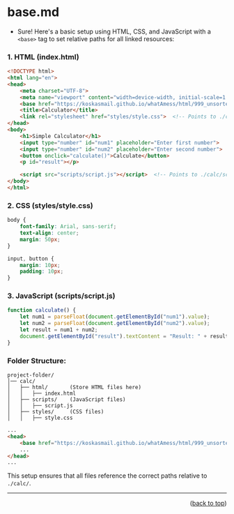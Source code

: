 <a name="topage"></a>

# base.md


* Sure! Here's a basic setup using HTML, CSS, and JavaScript with a `<base>` tag to set relative paths for all linked resources:

### 1. **HTML (index.html)**
```html
<!DOCTYPE html>
<html lang="en">
<head>
    <meta charset="UTF-8">
    <meta name="viewport" content="width=device-width, initial-scale=1.0">
    <base href="https://koskasmail.github.io/whatAmess/html/999_unsorted/tags/">  <!-- Base path for all relative links -->
    <title>Calculator</title>
    <link rel="stylesheet" href="styles/style.css">  <!-- Points to ./calc/styles/style.css -->
</head>
<body>
    <h1>Simple Calculator</h1>
    <input type="number" id="num1" placeholder="Enter first number">
    <input type="number" id="num2" placeholder="Enter second number">
    <button onclick="calculate()">Calculate</button>
    <p id="result"></p>

    <script src="scripts/script.js"></script>  <!-- Points to ./calc/scripts/script.js -->
</body>
</html>
```

### 2. **CSS (styles/style.css)**
```css
body {
    font-family: Arial, sans-serif;
    text-align: center;
    margin: 50px;
}

input, button {
    margin: 10px;
    padding: 10px;
}
```

### 3. **JavaScript (scripts/script.js)**
```js
function calculate() {
    let num1 = parseFloat(document.getElementById("num1").value);
    let num2 = parseFloat(document.getElementById("num2").value);
    let result = num1 + num2;
    document.getElementById("result").textContent = "Result: " + result;
}
```

### Folder Structure:
```
project-folder/
│── calc/
│   ├── html/       (Store HTML files here)
│   │   ├── index.html
│   ├── scripts/    (JavaScript files)
│   │   ├── script.js
│   ├── styles/     (CSS files)
│   │   ├── style.css
```

```html
...
<head>
    <base href="https://koskasmail.github.io/whatAmess/html/999_unsorted/tags/">
    ...
</head>
...
```
This setup ensures that all files reference the correct paths relative to `./calc/`. 


---- 

<p align="right">(<a href="#topage">back to top</a>)</p>
<br/>
<br/>
